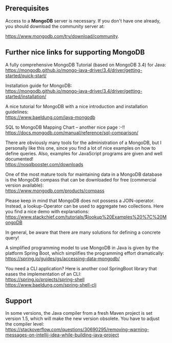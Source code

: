 ## Prerequisites

 Access to a **MongoDB** server is necessary. If you don't have one already, you should download the community server at:
 
 https://www.mongodb.com/try/download/community.
 
 ## Further nice links for supporting MongoDB
 
 A fully comprehensive MongoDB Tutorial (based on MongoDB 3.4) for Java:<br />
 https://mongodb.github.io/mongo-java-driver/3.4/driver/getting-started/quick-start/
 
 Installation guide for MongoDB:<br />
 https://mongodb.github.io/mongo-java-driver/3.4/driver/getting-started/installation/
 
 A nice tutorial for MongoDB with a nice introduction and installation guidelines:<br />
 https://www.baeldung.com/java-mongodb
 
 SQL to MongoDB Mapping Chart – another nice page :-!!<br />
 https://docs.mongodb.com/manual/reference/sql-comparison/
 
 There are obviously many tools for the administration of a MongoDB, but I personally like this one, since you find a lot of nice examples on how to define queries. Also, examples for JavaScript programs are given and well documented!<br /> 
 https://nosqlbooster.com/downloads
 
 One of the most mature tools for maintaining data in a MongoDB database is the MongoDB compass that can be downloaded for free (commercial version available):<br /> 
 https://www.mongodb.com/products/compass
 
 Please keep in mind that MongoDB does not possess a JOIN-operator. Instead, a lookup-Operator can be used to aggregate two collections. Here you find a nice demo with explanations:<br /> 
 https://www.stackchief.com/tutorials/$lookup%20Examples%20%7C%20MongoDB
 
 In general, be aware that there are many solutions for defining a concrete query!
 
 A simplified programming model to use MongoDB in Java is given by the platform Spring Boot, which simplifies the programming effort dramatically:<br />
 https://spring.io/guides/gs/accessing-data-mongodb/
 
 You need a CLI application? Here is another cool SpringBoot library that eases the implementation of an CLI:<br />
 https://spring.io/projects/spring-shell <br />
 https://www.baeldung.com/spring-shell-cli <br />
 

## Support
In some versions, the Java compiler from a fresh Maven project is set version 1.5, which will make the new version obsolete. You have to adjust the compiler level:<br />
https://stackoverflow.com/questions/30690295/removing-warning-messages-on-intellij-idea-while-building-java-project

